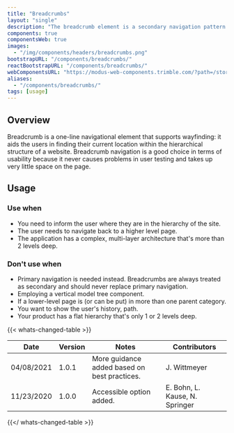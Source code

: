 ```yaml
---
title: "Breadcrumbs"
layout: "single"
description: "The breadcrumb element is a secondary navigation pattern that shows hierarchy among content."
components: true
componentsWeb: true
images:
  - "/img/components/headers/breadcrumbs.png"
bootstrapURL: "/components/breadcrumbs/"
reactBootstrapURL: "/components/breadcrumbs/"
webComponentsURL: "https://modus-web-components.trimble.com/?path=/story/components-breadcrumb--default"
aliases:
  - "/components/breadcrumbs/"
tags: [usage]
---
```


## Overview

Breadcrumb is a one-line navigational element that supports wayfinding: it aids the users in finding their current location within the hierarchical structure of a website. Breadcrumb navigation is a good choice in terms of usability because it never causes problems in user testing and takes up very little space on the page.

## Usage

### Use when

- You need to inform the user where they are in the hierarchy of the site.
- The user needs to navigate back to a higher level page.
- The application has a complex, multi-layer architecture that's more than 2 levels deep.

### Don't use when

- Primary navigation is needed instead. Breadcrumbs are always treated as secondary and should never replace primary navigation.
- Employing a vertical model tree component.
- If a lower-level page is (or can be put) in more than one parent category.
- You want to show the user's history, path.
- Your product has a flat hierarchy that's only 1 or 2 levels deep.

{{< whats-changed-table >}}

| Date       | Version | Notes                                        | Contributors                   |
| ---------- | ------- | -------------------------------------------- | ------------------------------ |
| 04/08/2021 | 1.0.1   | More guidance added based on best practices. | J. Wittmeyer                   |
| 11/23/2020 | 1.0.0   | Accessible option added.                     | E. Bohn, L. Kause, N. Springer |

{{</ whats-changed-table >}}
